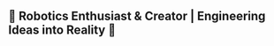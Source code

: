 ## 🤖 Robotics Enthusiast & Creator | Engineering Ideas into Reality 🚀

<!--
**raspicap/raspicap** is a ✨ _special_ ✨ repository because its `README.md` (this file) appears on your GitHub profile.

Here are some ideas to get you started:

- 🔭 I’m currently working on Robotics
- 🌱 I’m currently pursuing a BSc in Engineering at the University of Moratuwa
- 👯 I’m looking to collaborate on Robotics with good coders
- 🤔 I’m looking for help with maintaining a github profile
- 💬 Ask me about ...
- 📫 How to reach me: rajinthanrr (📸 Instagram)
- 😄 Pronouns: (He / Him)
- ⚡ Fun fact: No one can wake me up while sleeping 😉
-->
